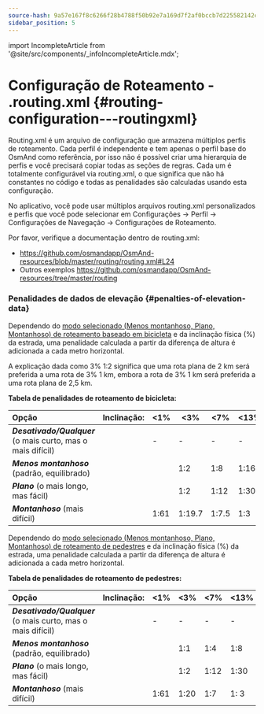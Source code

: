 ```yaml
---
source-hash: 9a57e167f8c6266f28b4788f50b92e7a169d7f2af0bccb7d225582142c315b68
sidebar_position: 5
---
```

import IncompleteArticle from '@site/src/components/_infoIncompleteArticle.mdx';

# Configuração de Roteamento - .routing.xml {#routing-configuration---routingxml}

<IncompleteArticle/>

Routing.xml é um arquivo de configuração que armazena múltiplos perfis de roteamento. Cada perfil é independente e tem apenas o perfil base do OsmAnd como referência, por isso não é possível criar uma hierarquia de perfis e você precisará copiar todas as seções de regras. Cada um é totalmente configurável via routing.xml, o que significa que não há constantes no código e todas as penalidades são calculadas usando esta configuração.

No aplicativo, você pode usar múltiplos arquivos routing.xml personalizados e perfis que você pode selecionar em Configurações -> Perfil -> Configurações de Navegação -> Configurações de Roteamento.

Por favor, verifique a documentação dentro de routing.xml:

- https://github.com/osmandapp/OsmAnd-resources/blob/master/routing/routing.xml#L24
- Outros exemplos https://github.com/osmandapp/OsmAnd-resources/tree/master/routing


### Penalidades de dados de elevação {#penalties-of-elevation-data}


Dependendo do [modo selecionado (Menos montanhoso, Plano, Montanhoso) de roteamento baseado em bicicleta](../../user/navigation/routing/bicycle-based-routing.md) e da inclinação física (%) da estrada, uma penalidade calculada a partir da diferença de altura é adicionada a cada metro horizontal.

A explicação dada como 3% 1:2 significa que uma rota plana de 2 km será preferida a uma rota de 3% 1 km, embora a rota de 3% 1 km será preferida a uma rota plana de 2,5 km.

**Tabela de penalidades de roteamento de bicicleta:**

|                  **Opção**                 |**Inclinação:**| &lt;1% | &lt;3%  | &lt;7% | &lt;13% | &lt;25% | &gt;=25% |**Declínio:**| &lt;17% | &lt;35% | &lt;60% | &gt;=60%      |
|:--------------------------------------------|:-----------|-----|------|-----|------|------|-------|:-----------|------|------|------|------------|
|**_Desativado/Qualquer_** (o mais curto, mas o mais difícil)|            |  -  |   -  |  -  |   -  |   -  |   -   |            |   -  |   -  |   -  |     -      |
|**_Menos montanhoso_** (padrão, equilibrado)         |            |     |  1:2 | 1:8 | 1:16 | 1:32 | 1:48  |            | 1:6.4| 1:25 | 1:25 | impossível |
|**_Plano_** (o mais longo, mas fácil)            |            |     |  1:2 | 1:12| 1:30 | 1:50 | 1:74  |            | 1:6.4| 1:25 | 1:25 | impossível |
|**_Montanhoso_** (mais difícil)                 |            | 1:61|1:19.7|1:7.5|  1:3 | 1:0.5| 1:0.3 |            | 1:6.4| 1:25 | 1:25 | impossível |


Dependendo do [modo selecionado (Menos montanhoso, Plano, Montanhoso) de roteamento de pedestres](../../user/navigation/routing/pedestrian-routing.md) e da inclinação física (%) da estrada, uma penalidade calculada a partir da diferença de altura é adicionada a cada metro horizontal.

**Tabela de penalidades de roteamento de pedestres:**

|                  **Opção**                 | **Inclinação:** | &lt;1% | &lt;3% | &lt;7% | &lt;13% | &lt;25% | &gt;=25% | **Declínio:** | &lt;9% | &lt;17% | &lt;35% | &lt;60% | &gt;=60% |
|:--------------------------------------------|:-------------|-----|-----|-----|------|------|-------|:-------------|-----|------|------|------|-------|
|**_Desativado/Qualquer_** (o mais curto, mas o mais difícil)|              |  -  |  -  |  -  |   -  |   -  |   -   |              |  -  |   -  |   -  |   -  |   -   |
|**_Menos montanhoso_** (padrão, equilibrado)         |              |     | 1:1 | 1:4 | 1:8  | 1:10 | 1:15  |              | 1:5 | 1:10 | 1:17 | 1:25 | 1:40  |
|**_Plano_** (o mais longo, mas fácil)            |              |     | 1:2 | 1:12| 1:30 | 1:50 | 1:74  |              | 1:5 | 1:10 | 1:17 | 1:25 | 1:40  |
|**_Montanhoso_** (mais difícil)                 |              | 1:61| 1:20| 1:7 | 1: 3 | 1:0.5| 1:0.3 |              |  1:5| 1:10 | 1:17 | 1:25 | 1:40  |